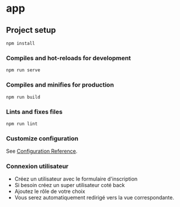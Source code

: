 # app

## Project setup
```
npm install
```

### Compiles and hot-reloads for development
```
npm run serve
```

### Compiles and minifies for production
```
npm run build
```

### Lints and fixes files
```
npm run lint
```

### Customize configuration
See [Configuration Reference](https://cli.vuejs.org/config/).

### Connexion utilisateur
- Créez un utilisateur avec le formulaire d'inscription 
- Si besoin créez un super utilisateur coté back
- Ajoutez le rôle de votre choix
- Vous serez automatiquement redirigé vers la vue correspondante.